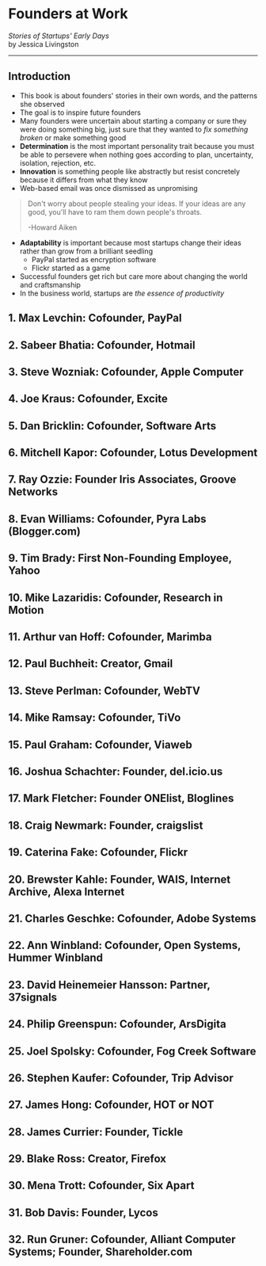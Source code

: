 # Founders at Work
*Stories of Startups' Early Days*<br>
by Jessica Livingston

---

## Introduction

- This book is about founders' stories in their own words, and the patterns she observed
- The goal is to inspire future founders
- Many founders were uncertain about starting a company or sure they were doing something big, just sure that they wanted to *fix something broken* or make something good
- **Determination** is the most important personality trait because you must be able to persevere when nothing goes according to plan, uncertainty, isolation, rejection, etc.
- **Innovation** is something people like abstractly but resist concretely because it differs from what they know
- Web-based email was once dismissed as unpromising

> Don't worry about people stealing your ideas. If your ideas are any good, you'll have to ram them down people's throats.
>
> -Howard Aiken

- **Adaptability** is important because most startups change their ideas rather than grow from a brilliant seedling
  - PayPal started as encryption software
  - Flickr started as a game
- Successful founders get rich but care more about changing the world and craftsmanship
- In the business world, startups are *the essence of productivity*


## 1. Max Levchin: Cofounder, PayPal
## 2. Sabeer Bhatia: Cofounder, Hotmail
## 3. Steve Wozniak: Cofounder, Apple Computer
## 4. Joe Kraus: Cofounder, Excite
## 5. Dan Bricklin: Cofounder, Software Arts
## 6. Mitchell Kapor: Cofounder, Lotus Development
## 7. Ray Ozzie: Founder Iris Associates, Groove Networks
## 8. Evan Williams: Cofounder, Pyra Labs (Blogger.com)
## 9. Tim Brady: First Non-Founding Employee, Yahoo
## 10. Mike Lazaridis: Cofounder, Research in Motion
## 11. Arthur van Hoff: Cofounder, Marimba
## 12. Paul Buchheit: Creator, Gmail
## 13. Steve Perlman: Cofounder, WebTV
## 14. Mike Ramsay: Cofounder, TiVo
## 15. Paul Graham: Cofounder, Viaweb
## 16. Joshua Schachter: Founder, del.icio.us
## 17. Mark Fletcher: Founder ONElist, Bloglines
## 18. Craig Newmark: Founder, craigslist
## 19. Caterina Fake: Cofounder, Flickr
## 20. Brewster Kahle: Founder, WAIS, Internet Archive, Alexa Internet
## 21. Charles Geschke: Cofounder, Adobe Systems
## 22. Ann Winbland: Cofounder, Open Systems, Hummer Winbland
## 23. David Heinemeier Hansson: Partner, 37signals
## 24. Philip Greenspun: Cofounder, ArsDigita
## 25. Joel Spolsky: Cofounder, Fog Creek Software
## 26. Stephen Kaufer: Cofounder, Trip Advisor
## 27. James Hong: Cofounder, HOT or NOT
## 28. James Currier: Founder, Tickle
## 29. Blake Ross: Creator, Firefox
## 30. Mena Trott: Cofounder, Six Apart
## 31. Bob Davis: Founder, Lycos
## 32. Run Gruner: Cofounder, Alliant Computer Systems; Founder, Shareholder.com
